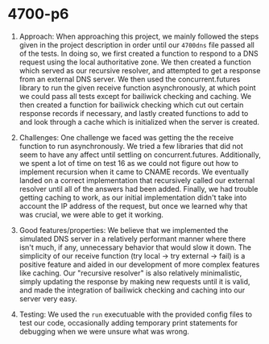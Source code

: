 # 4700-p6
1. Approach:
When approaching this project, we mainly followed the steps given in the project description
in order until our `4700dns` file passed all of the tests. In doing so, we first created a
function to respond to a DNS request using the local authoritative zone. We then created a 
function which served as our recursive resolver, and attempted to get a response from an external
DNS server. We then used the concurrent.futures library to run the given receive function
asynchronously, at which point we could pass all tests except for bailiwick checking and caching.
We then created a function for bailiwick checking which cut out certain response records if necessary,
and lastly created functions to add to and look through a cache which is initialized when the server
is created.

2. Challenges:
One challenge we faced was getting the the receive function to run asynchronously. We tried a few
libraries that did not seem to have any affect until settling on concurrent.futures. Additionally,
we spent a lot of time on test 16 as we could not figure out how to implement recursion when it came
to CNAME records. We eventually landed on a correct implementation that recursively called our
external resolver until all of the answers had been added. Finally, we had trouble getting caching
to work, as our initial implementation didn't take into account the IP address of the request, but
once we learned why that was crucial, we were able to get it working.

3. Good features/properties:
We believe that we implemented the simulated DNS server in a relatively performant manner where there
isn't much, if any, unnecessary behavior that would slow it down. The simplicity of our receive function
(try local -> try external -> fail) is a positive feature and aided in our development of
more complex features like caching. Our "recursive resolver" is also relatively minimalistic, simply
updating the response by making new requests until it is valid, and made the integration of bailiwick
checking and caching into our server very easy.

4. Testing:
We used the `run` executuable with the provided config files to test our code, occasionally adding
temporary print statements for debugging when we were unsure what was wrong.
